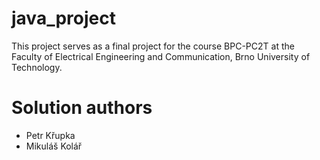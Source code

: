 # java_project
This project serves as a final project for the course BPC-PC2T at the Faculty of Electrical Engineering and Communication, Brno University of Technology.

# Solution authors
- Petr Křupka
- Mikuláš Kolář

